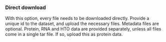 ### Direct download

With this option, every file needs to be downloaded directly. Provide a unique id to the dataset, and upload the necessary files. Metadata files are optional. Protein, RNA and HTO data are provided separately, unless all files come in a single tar file. If so, upload this as protein data.
